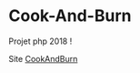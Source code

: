# Cook-And-Burn
Projet php 2018 ! 

Site [CookAndBurn](http://cookandburn-gxaj.alwaysdata.net/index)
